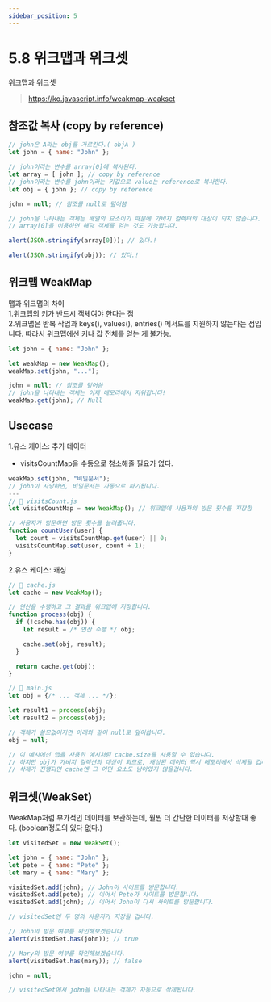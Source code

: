 ```yaml
---
sidebar_position: 5
---
```


# 5.8 위크맵과 위크셋

위크맵과 위크셋
>https://ko.javascript.info/weakmap-weakset


## 참조값 복사 (copy by reference)  

```js
// john은 A라는 obj를 가르킨다.( objA )
let john = { name: "John" };

// john이라는 변수를 array[0]에 복사된다.  
let array = [ john ]; // copy by reference
// john이라는 변수를 john이라는 키값으로 value는 reference로 복사한다.  
let obj = { john }; // copy by reference

john = null; // 참조를 null로 덮어씀

// john을 나타내는 객체는 배열의 요소이기 때문에 가비지 컬렉터의 대상이 되지 않습니다.
// array[0]을 이용하면 해당 객체를 얻는 것도 가능합니다.

alert(JSON.stringify(array[0])); // 있다.!

alert(JSON.stringify(obj)); // 있다.!


```

## 위크맵 WeakMap

맵과 위크맵의 차이  
1.위크맵의 키가 반드시 객체여야 한다는 점  
2.위크맵은 반복 작업과 keys(), values(), entries() 메서드를 지원하지 않는다는 점입니다. 따라서 위크맵에선 키나 값 전체를 얻는 게 불가능.  


```js
let john = { name: "John" };

let weakMap = new WeakMap();
weakMap.set(john, "...");

john = null; // 참조를 덮어씀
// john을 나타내는 객체는 이제 메모리에서 지워집니다!
weakMap.get(john); // Null 

```

## Usecase

1.유스 케이스: 추가 데이터   
- visitsCountMap을 수동으로 청소해줄 필요가 없다.  

```js
weakMap.set(john, "비밀문서");
// john이 사망하면, 비밀문서는 자동으로 파기됩니다.
---
// 📁 visitsCount.js
let visitsCountMap = new WeakMap(); // 위크맵에 사용자의 방문 횟수를 저장함

// 사용자가 방문하면 방문 횟수를 늘려줍니다.
function countUser(user) {
  let count = visitsCountMap.get(user) || 0;
  visitsCountMap.set(user, count + 1);
}
```

2.유스 케이스: 캐싱  

```js
// 📁 cache.js
let cache = new WeakMap();

// 연산을 수행하고 그 결과를 위크맵에 저장합니다.
function process(obj) {
  if (!cache.has(obj)) {
    let result = /* 연산 수행 */ obj;

    cache.set(obj, result);
  }

  return cache.get(obj);
}

// 📁 main.js
let obj = {/* ... 객체 ... */};

let result1 = process(obj);
let result2 = process(obj);

// 객체가 쓸모없어지면 아래와 같이 null로 덮어씁니다.
obj = null;

// 이 예시에선 맵을 사용한 예시처럼 cache.size를 사용할 수 없습니다.
// 하지만 obj가 가비지 컬렉션의 대상이 되므로, 캐싱된 데이터 역시 메모리에서 삭제될 겁니다.
// 삭제가 진행되면 cache엔 그 어떤 요소도 남아있지 않을겁니다.
```

## 위크셋(WeakSet)

WeakMap처럼 부가적인 데이터를 보관하는데, 훨씬 더 간단한 데이터를 저장할때 좋다. (boolean정도의 있다 없다.)   

```js
let visitedSet = new WeakSet();

let john = { name: "John" };
let pete = { name: "Pete" };
let mary = { name: "Mary" };

visitedSet.add(john); // John이 사이트를 방문합니다.
visitedSet.add(pete); // 이어서 Pete가 사이트를 방문합니다.
visitedSet.add(john); // 이어서 John이 다시 사이트를 방문합니다.

// visitedSet엔 두 명의 사용자가 저장될 겁니다.

// John의 방문 여부를 확인해보겠습니다.
alert(visitedSet.has(john)); // true

// Mary의 방문 여부를 확인해보겠습니다.
alert(visitedSet.has(mary)); // false

john = null;

// visitedSet에서 john을 나타내는 객체가 자동으로 삭제됩니다.

```